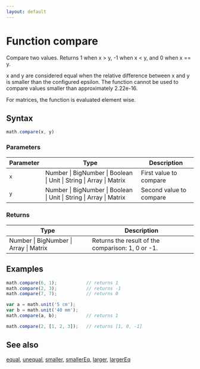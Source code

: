 ```yaml
---
layout: default
---
```


# Function compare

Compare two values. Returns 1 when x > y, -1 when x < y, and 0 when x == y.

x and y are considered equal when the relative difference between x and y
is smaller than the configured epsilon. The function cannot be used to
compare values smaller than approximately 2.22e-16.

For matrices, the function is evaluated element wise.


## Syntax

```js
math.compare(x, y)
```

### Parameters

Parameter | Type | Description
--------- | ---- | -----------
`x` | Number &#124; BigNumber &#124; Boolean &#124; Unit &#124; String &#124; Array &#124; Matrix | First value to compare
`y` | Number &#124; BigNumber &#124; Boolean &#124; Unit &#124; String &#124; Array &#124; Matrix | Second value to compare

### Returns

Type | Description
---- | -----------
Number &#124; BigNumber &#124; Array &#124; Matrix | Returns the result of the comparison: 1, 0 or -1.


## Examples

```js
math.compare(6, 1);           // returns 1
math.compare(2, 3);           // returns -1
math.compare(7, 7);           // returns 0

var a = math.unit('5 cm');
var b = math.unit('40 mm');
math.compare(a, b);           // returns 1

math.compare(2, [1, 2, 3]);   // returns [1, 0, -1]
```


## See also

[equal](equal.html),
[unequal](unequal.html),
[smaller](smaller.html),
[smallerEq](smallerEq.html),
[larger](larger.html),
[largerEq](largerEq.html)


<!-- Note: This file is automatically generated from source code comments. Changes made in this file will be overridden. -->
